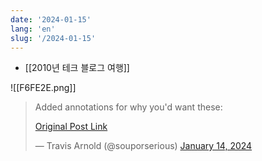 ```yaml
---
date: '2024-01-15'
lang: 'en'
slug: '/2024-01-15'
---
```


- [[2010년 테크 블로그 여행]]

![[F6FE2E.png]]

<blockquote class="twitter-tweet">

Added annotations for why you&#39;d want these:

[Original Post Link](https://t.co/DMEcqJkaXF)

&mdash; Travis Arnold (@souporserious) [January 14, 2024](https://twitter.com/souporserious/status/1746378842787459501?ref_src=twsrc%5Etfw)

</blockquote>

